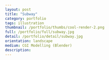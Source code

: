 ```yaml
---
layout: post
title: "Subway"
category: portfolio
tags: illustration
thumbnail: /portfolio/thumbs/cool-render-2.png
full: /portfolio/full/subway.jpg
detail: /portfolio/detail/subway.jpg
orientation: landscape
medium: CGI Modelling (Blender)
description:
---
```

